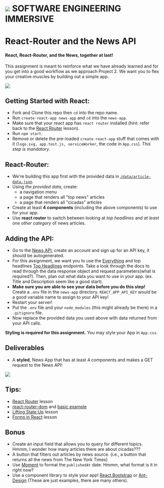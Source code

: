 # ![](https://ga-dash.s3.amazonaws.com/production/assets/logo-9f88ae6c9c3871690e33280fcf557f33.png) SOFTWARE ENGINEERING IMMERSIVE

# React-Router and the News API

#### React, React-Router, and the News, together at last!

This assignment is meant to reinforce what we have already learned and for you get into a good workflow as we approach Project 2. We want you to flex your creative muscles by building out a simple app.

![](https://res.cloudinary.com/jkarlin929/image/upload/v1550694937/ScreenshotNews_p8j2ul.png)

## Getting Started with React:

- Fork and Clone this repo then `cd` into the repo name.
- Run `create-react-app news-app` and `cd` into the `news-app`.
- Make sure that your react app has `react router` installed (hint: refer back to the [React Router](https://git.generalassemb.ly/sei-nyc-cicadas/react-router) lesson).
- Run `npm start`.
- Remove or delete the pre-loaded `create-react-app` stuff that comes with it (`logo.svg, app.test.js, serviceWorker`, the code in `App.css`). _This step is mandatory_.

## React-Router:

- We're building this app first with the provided data in [`/data/article-data.json`](/data/article-data.json).
- Using _the provided data_, create:
  - a navigation menu
  - a page that renders all "top news" articles
  - a page that renders all "cicadas" articles
- Create at least **4 components** (including the above components) to use for your app.
- Use **react router** to switch between looking at _top headlines_ and _at least one other category_ of news articles.

## Adding the API:

- Go to the [News API](https://newsapi.org/), create an account and sign up for an API key, it should be autogenerated.
- For this assignment, we want you to use the [Everything](https://newsapi.org/docs/endpoints/everything) and top headlines [Top Headlines](https://newsapi.org/docs/endpoints/top-headlines) endpoints. Take a look through the docs to read through the data response object and request parameters(what is required?). Then, plan out what data you want to use in your app. (ex. Title and Description seem like a good start).
- **Make sure you are able to see your data before you do this step!** Create a `.env` file in the `news-app` directory. `REACT_APP_API_KEY` would be a good variable name to assign to your API key!
- Restart your server!
- Put the `.env` file and your `node_modules` (this might already be there) in a `.gitignore` file.
- Now replace the provided data you used above with data returned from your API calls.

**Styling is required for this assignment.** You may style your App in `App.css`.

## Deliverables

- A **styled**, News App that has at least 4 components and makes a GET request to the News API!

![](https://media.giphy.com/media/147JO3pIxNJ4oo/giphy.gif)

## Tips:

- [React Router](https://git.generalassemb.ly/sei-nyc-cicadas/react-router) lesson
- [react-router-dom](https://www.npmjs.com/package/react-router-dom) and [basic example](https://reacttraining.com/react-router/web/example/basic)
- [Lifting State Up](https://git.generalassemb.ly/sei-nyc-cicadas/lifting-state-up) lesson
- [Forms in React](https://git.generalassemb.ly/sei-nyc-cicadas/react-forms) lesson

## Bonus

- Create an input field that allows you to query for different topics. Hmmm, I wonder how many articles there are about cicadas???
- A button that filters out articles by news source. (i.e., a button that returns all the news from The New York Times)
- Use [Moment](https://momentjs.com/) to format the `publishedAt` date. Hmmm, what format is it in right now?
- Use a component library to style your app! [React Bootstrap](https://react-bootstrap.github.io/) or [Ant-Design](https://ant.design/) (These are just examples, there are many others).
